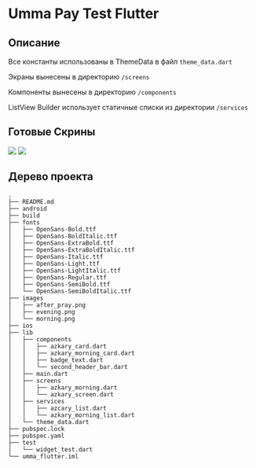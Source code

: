# Umma Pay Test Flutter

## Описание

Все константы использованы в ThemeData в файл ```theme_data.dart```

Экраны вынесены в директорию ```/screens```

Компоненты вынесены в директорию ```/components```

ListView Builder использует статичные списки из директории ```/services```

## Готовые Скрины

![](https://uikitty.net/wp-content/uploads/2020/09/Simulator-Screen-Shot-iPhone-11-2020-09-27-at-23.58.43.png)
![](https://uikitty.net/wp-content/uploads/2020/09/Simulator-Screen-Shot-iPhone-11-2020-09-27-at-23.58.46.png)

## Дерево проекта

```
.
├── README.md
├── android
├── build
├── fonts
│   ├── OpenSans-Bold.ttf
│   ├── OpenSans-BoldItalic.ttf
│   ├── OpenSans-ExtraBold.ttf
│   ├── OpenSans-ExtraBoldItalic.ttf
│   ├── OpenSans-Italic.ttf
│   ├── OpenSans-Light.ttf
│   ├── OpenSans-LightItalic.ttf
│   ├── OpenSans-Regular.ttf
│   ├── OpenSans-SemiBold.ttf
│   └── OpenSans-SemiBoldItalic.ttf
├── images
│   ├── after_pray.png
│   ├── evening.png
│   └── morning.png
├── ios
├── lib
│   ├── components
│   │   ├── azkary_card.dart
│   │   ├── azkary_morning_card.dart
│   │   ├── badge_text.dart
│   │   └── second_header_bar.dart
│   ├── main.dart
│   ├── screens
│   │   ├── azkary_morning.dart
│   │   └── azkary_screen.dart
│   ├── services
│   │   ├── azcary_list.dart
│   │   └── azkary_morning_list.dart
│   └── theme_data.dart
├── pubspec.lock
├── pubspec.yaml
├── test
│   └── widget_test.dart
└── umma_flutter.iml
```


